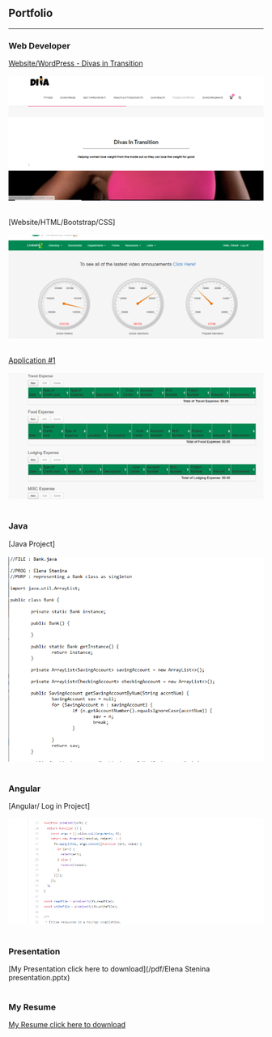 ## Portfolio

---

### Web Developer 

[Website/WordPress - Divas in Transition](http://divasintransition.org/front-page/)
<br>
<br>
<img src="images/DivaInTransWebsite.PNG?raw=true"/>
<br>
<br>

[Website/HTML/Bootstrap/CSS]
<br>
<br>
<img src="images/WorkWebsite.PNG?raw=true"/>
<br>
<br>

[Application #1]()
<br>
<br>
<img src="images/ApplicationForm1.PNG?raw=true"/>
<br>
<br>

### Java

[Java Project]
<br>
<br>
<img src="images/JavaProject.PNG?raw=true"/>
<br>
<br>

### Angular

[Angular/ Log in Project]
<br>
<br>
<img src="images/angular.PNG?raw=true"/>
<br>
<br>

### Presentation
[My Presentation click here to download](/pdf/Elena Stenina presentation.pptx)
<br>
<br>
### My Resume
[My Resume click here to download](/pdf/ElenaSteninaResume.pdf)

